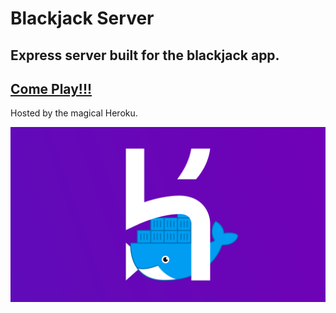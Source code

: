 # Blackjack Server

## Express server built for the blackjack app.

## [Come Play!!!](https://blackjack.jackie-abert.vercel.app)

Hosted by the magical Heroku.

![Heroku](./images/heroku.png)